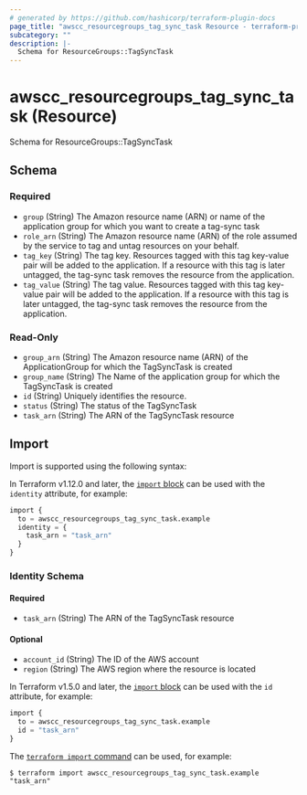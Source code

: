 ```yaml
---
# generated by https://github.com/hashicorp/terraform-plugin-docs
page_title: "awscc_resourcegroups_tag_sync_task Resource - terraform-provider-awscc"
subcategory: ""
description: |-
  Schema for ResourceGroups::TagSyncTask
---
```


# awscc_resourcegroups_tag_sync_task (Resource)

Schema for ResourceGroups::TagSyncTask



<!-- schema generated by tfplugindocs -->
## Schema

### Required

- `group` (String) The Amazon resource name (ARN) or name of the application group for which you want to create a tag-sync task
- `role_arn` (String) The Amazon resource name (ARN) of the role assumed by the service to tag and untag resources on your behalf.
- `tag_key` (String) The tag key. Resources tagged with this tag key-value pair will be added to the application. If a resource with this tag is later untagged, the tag-sync task removes the resource from the application.
- `tag_value` (String) The tag value. Resources tagged with this tag key-value pair will be added to the application. If a resource with this tag is later untagged, the tag-sync task removes the resource from the application.

### Read-Only

- `group_arn` (String) The Amazon resource name (ARN) of the ApplicationGroup for which the TagSyncTask is created
- `group_name` (String) The Name of the application group for which the TagSyncTask is created
- `id` (String) Uniquely identifies the resource.
- `status` (String) The status of the TagSyncTask
- `task_arn` (String) The ARN of the TagSyncTask resource

## Import

Import is supported using the following syntax:

In Terraform v1.12.0 and later, the [`import` block](https://developer.hashicorp.com/terraform/language/import) can be used with the `identity` attribute, for example:

```terraform
import {
  to = awscc_resourcegroups_tag_sync_task.example
  identity = {
    task_arn = "task_arn"
  }
}
```

<!-- schema generated by tfplugindocs -->
### Identity Schema

#### Required

- `task_arn` (String) The ARN of the TagSyncTask resource

#### Optional

- `account_id` (String) The ID of the AWS account
- `region` (String) The AWS region where the resource is located

In Terraform v1.5.0 and later, the [`import` block](https://developer.hashicorp.com/terraform/language/import) can be used with the `id` attribute, for example:

```terraform
import {
  to = awscc_resourcegroups_tag_sync_task.example
  id = "task_arn"
}
```

The [`terraform import` command](https://developer.hashicorp.com/terraform/cli/commands/import) can be used, for example:

```shell
$ terraform import awscc_resourcegroups_tag_sync_task.example "task_arn"
```
